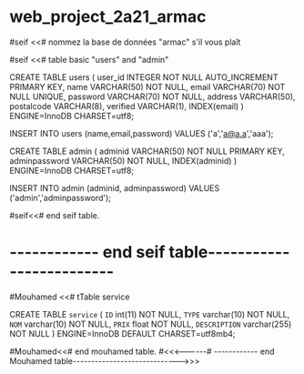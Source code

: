 # web_project_2a21_armac

#seif <<# nommez la base de données "armac" s'il vous plaît

#seif <<# table basic "users" and "admin"

CREATE TABLE users (
   user_id INTEGER NOT NULL
     AUTO_INCREMENT PRIMARY KEY,
   name VARCHAR(50) NOT NULL,
   email VARCHAR(70) NOT NULL UNIQUE,
   password VARCHAR(70) NOT NULL,
   address VARCHAR(50),
   postalcode VARCHAR(8),
   verified  VARCHAR(1),
   INDEX(email)
) ENGINE=InnoDB CHARSET=utf8;


INSERT INTO users (name,email,password) VALUES ('a','a@a.a','aaa');


CREATE TABLE admin (
   adminid VARCHAR(50) NOT NULL PRIMARY KEY,
   adminpassword VARCHAR(50) NOT NULL,
   INDEX(adminid)
) ENGINE=InnoDB CHARSET=utf8;

INSERT INTO admin (adminid, adminpassword) VALUES ('admin','adminpassword');

#seif<<# end seif table.
# ------------ end seif table-------------------------


#Mouhamed <<# tTable service

CREATE TABLE `service` (
  `ID` int(11) NOT NULL,
  `TYPE` varchar(10) NOT NULL,
  `NOM` varchar(10) NOT NULL,
  `PRIX` float NOT NULL,
  `DESCRIPTION` varchar(255) NOT NULL
) ENGINE=InnoDB DEFAULT CHARSET=utf8mb4;

#Mouhamed<<# end mouhamed table.
#<<<------# ------------ end Mouhamed table----------------------------->>>


